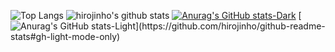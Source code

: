 
![Top Langs](https://github-readme-stats-hirojinhos-projects.vercel.app/pi?username=hirojinho&count_private=true&show_icons=true&theme=onedark) ![hirojinho's github stats](https://github-readme-stats.vercel.app/api?username=hirojinho&count_private=true&show_icons=true&theme=onedark)
[![Anurag's GitHub stats-Dark](https://github-readme-stats.vercel.app/api?username=hirojinho&show_icons=true&theme=dark#gh-dark-mode-only)](https://github.com/hirojinho/github-readme-stats#gh-dark-mode-only)
[![Anurag's GitHub stats-Light]([https://github-readme-stats.vercel.app/api?username=hirojinho&show_icons=true&theme=default#gh-light-mode-only](https://github-readme-stats-hirojinhos-projects.vercel.app/))](https://github.com/hirojinho/github-readme-stats#gh-light-mode-only)
